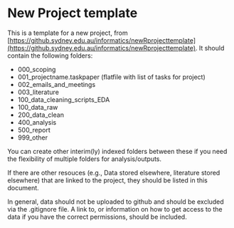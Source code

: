 # New Project template

This is a template for a new project, from [https://github.sydney.edu.au/informatics/newRprojecttemplate](https://github.sydney.edu.au/informatics/newRprojecttemplate). It should contain the following
folders:

  - 000\_scoping
  - 001\_projectname.taskpaper (flatfile with list of tasks for project)
  - 002\_emails\_and\_meetings
  - 003\_literature
  - 100\_data\_cleaning\_scripts\_EDA
  - 100\_data\_raw
  - 200\_data\_clean
  - 400\_analysis
  - 500\_report
  - 999\_other

You can create other interim(ly) indexed folders between these if you
need the flexibility of multiple folders for analysis/outputs.

If there are other resouces (e.g., Data stored elsewhere, literature stored elsewhere) that are linked to the project, they should be listed in this document.

In general, data should not be uploaded to github and should be excluded via the .gitignore file. A link to, or information on how to get access to the data if you have the correct permissions, should be included.
